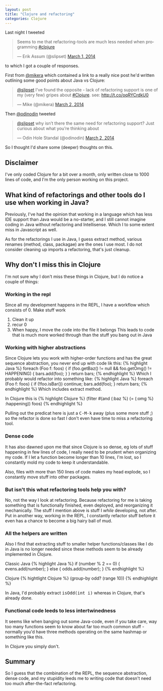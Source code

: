 ```yaml
---
layout: post
title: "Clojure and refactoring"
categories: Clojure
---
```


Last night I tweeted
<blockquote class="twitter-tweet" lang="en"><p>Seems to me that refactoring-tools are much less needed when programming <a href="https://twitter.com/search?q=%23clojure&amp;src=hash">#clojure</a></p>&mdash; Erik Assum (@slipset) <a href="https://twitter.com/slipset/statuses/439710783191416832">March 1, 2014</a></blockquote>
<script async src="//platform.twitter.com/widgets.js" charset="utf-8"></script>
to which I got a couple of responses.

First from [@mikera](https://twitter.com/mikera) which contained a link to a really nice post he'd written outlining some good points about Java vs Clojure:
<blockquote class="twitter-tweet" data-conversation="none" lang="en"><p><a href="https://twitter.com/slipset">@slipset</a> I&#39;ve found the opposite - lack of refactoring support is one of my (very few) gripes about <a href="https://twitter.com/search?q=%23Clojure&amp;src=hash">#Clojure</a>. see: <a href="http://t.co/oqRYCrdkU0">http://t.co/oqRYCrdkU0</a></p>&mdash; Mike (@mikera) <a href="https://twitter.com/mikera/statuses/439973631645319168">March 2, 2014</a></blockquote>
<script async src="//platform.twitter.com/widgets.js" charset="utf-8"></script>

Then [@odinodin](https://twitter.com/@odinodin) tweeted
<blockquote class="twitter-tweet" data-conversation="none" lang="en"><p><a href="https://twitter.com/slipset">@slipset</a> why isn’t there the same need for refactoring support? Just curious about what you’re thinking about</p>&mdash; Odin Hole Standal (@odinodin) <a href="https://twitter.com/odinodin/statuses/440065048971857920">March 2, 2014</a></blockquote>
<script async src="//platform.twitter.com/widgets.js" charset="utf-8"></script>

So I thought I'd share some (deeper) thoughts on this.

## Disclaimer
I've only coded Clojure for a bit over a month, only written close to
1000 lines of code, and I'm the only person working on this project.

## What kind of refactorings and other tools do I use when working in Java?
   Previously, I've had the opinion that working in a language which has
   less IDE support than Java would be a no-starter, and I still
   cannot imagine coding in Java without refactoring and
   Intellisense. Which I to some extent miss in Javascript as well.

   As for the refactorings I use in Java, I guess extract method,
   various renames (method, class, packagae) are the ones I use
   most. I do not consider cleaning up imports a refactoring, that's
   just cleanup.

## Why don't I miss this in Clojure
   I'm not sure why I don't miss these things in Clojure, but I do
   notice a couple of things:

### Working in the repl
   Since all my development happens in the REPL, I have a workflow
   which consists of
   0. Make stuff work
   1. Clean it up
   2. recur 0
   3. When happy, I move the code into the file it belongs
   This leads to code that is much more worked through than the stuff
   you bang out in Java

### Working with higher abstractions
   Since Clojure lets you work with higher-order functions and has the
   great sequence abstraction, you never end up with code lik this:
   {% highlight Java %}
   foreach (Foo f: foos) {
      if (foo.getBaz() != null && foo.getOmg() != HAPPENING) {
      	 bars.add(foo);
      }
   }
   return bars;
   {% endhighlight %}
   Which I probably would refactor into something like:
   {% highlight Java %}
   foreach (Foo f: foos) {
     if (!foo.isBar()) continue;
     bars.add(foo);
   }
   return bars;
   {% endhighlight %}
   Which includes extract method.

   In Clojure this is
   {% highlight Clojure %}
   (filter #(and (:baz %) (= (:omg %) :happening)) foos)
   {% endhighlight %}

   Pulling out the predicat here is just a <tt>C-M-k</tt> away (plus
   some more stuff ;) so the refactor is done so fast I don't even
   have time to miss a refactoring tool.

### Dense code
   It has also dawned upon me that since Clojure is so dense, eg lots
   of stuff happening in few lines of code, I really need to be
   prudent when organizing my code. If I let a function become longer
   than 10 lines, I'm lost, so I constantly mold my code to keep it
   understandable.

   Also, files with more than 150 lines of code makes my head explode,
   so I constantly move stuff into other packages.

### But isn't this what refactoring tools help you with?
   No, not the way I look at refactoring. Because refactoring for me
   is taking something that is functionally finished, even deployed,
   and reorganizing it mechanically. The stuff I mention above is stuff
   I _while_ developing, not after. Put in another way, working in the
   REPL, I constantly refactor stuff before it even has a chance to become a big hairy
   ball of mud.
   
### All the helpers are written
   Also I find that extracting stuff to smaller helper
   functions/classes like I do in Java is no longer needed since these
   methods seem to be already implemented in Clojure.

   Classic Java
   {% highlight Java %}
      if (number % 2 == 0) {
        evens.add(number);
	} else {
	odds.add(number);
      }
   {% endhighlight %}

   Clojure
   {% hightlight Clojure %}
   (group-by odd? (range 10))
   {% endhighlight %}

   In Java, I'd probably extract <tt>isOdd(int i)</tt> whereas in
   Clojure, that's already done.

### Functional code leeds to less intertwinedness
   It seems like when banging out some Java-code, even if you take
   care, way too many functions seem to know about far too much common
   stuff - normally you'd have three methods operating on the same
   hashmap or something like this.

   In Clojure you simply don't.
   
## Summary
   So I guess that the combination of the REPL, the sequence
   abstraction, dense code, and my stupidity leeds me to writing code
   that doesn't need too much after-the-fact refactoring.
   
	 
